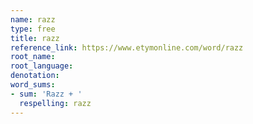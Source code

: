 ```yaml
---
name: razz
type: free
title: razz
reference_link: https://www.etymonline.com/word/razz
root_name: 
root_language: 
denotation: 
word_sums:
- sum: 'Razz + '
  respelling: razz
---
```

